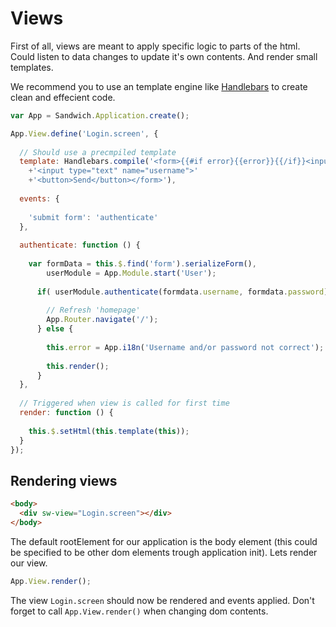 # Views

First of all, views are meant to apply specific logic to parts of the html. Could listen to data changes to update it's own contents. And render small templates.

We recommend you to use an template engine like [Handlebars](http://handlebarsjs.com/) to create clean and effecient code.

~~~js
var App = Sandwich.Application.create();

App.View.define('Login.screen', {
  
  // Should use a precmpiled template
  template: Handlebars.compile('<form>{{#if error}{{error}}{{/if}}<input type="text" name="username">'
    +'<input type="text" name="username">'
    +'<button>Send</button></form>'),
  
  events: {
    
    'submit form': 'authenticate'
  },
  
  authenticate: function () {
    
    var formData = this.$.find('form').serializeForm(),
        userModule = App.Module.start('User');
        
      if( userModule.authenticate(formdata.username, formdata.password) ) {
        
        // Refresh 'homepage'
        App.Router.navigate('/');
      } else {
        
        this.error = App.i18n('Username and/or password not correct');
        
        this.render();
      }
  },
  
  // Triggered when view is called for first time
  render: function () {
    
    this.$.setHtml(this.template(this));
  }
});
~~~

## Rendering views

~~~html
<body>
  <div sw-view="Login.screen"></div>
</body>
~~~

The default rootElement for our application is the body element (this could be specified to be other dom elements trough application init). Lets render our view.

~~~js
App.View.render();
~~~

The view `Login.screen` should now be rendered and events applied. Don't forget to call `App.View.render()` when changing dom contents.
